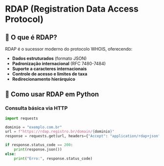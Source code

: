 # RDAP (Registration Data Access Protocol)

## 📌 O que é RDAP?
RDAP é o sucessor moderno do protocolo WHOIS, oferecendo:

- **Dados estruturados** (formato JSON)
- **Padronização internacional** (RFC 7480-7484)
- **Suporte a caracteres internacionais**
- **Controle de acesso e limites de taxa**
- **Redirecionamento hierárquico**

## 🐍 Como usar RDAP em Python

### Consulta básica via HTTP
```python
import requests

dominio = "exemplo.com.br"
url = f"https://rdap.registro.br/domain/{dominio}"
response = requests.get(url, headers={"Accept": "application/rdap+json"})

if response.status_code == 200:
    print(response.json())
else:
    print("Erro:", response.status_code)